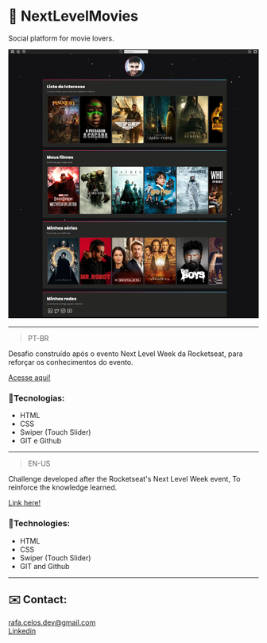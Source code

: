 # 🎥 NextLevelMovies
<p>Social platform for movie lovers.</p>

![preview](./.github/preview.png)

--------------------
> PT-BR
<p>Desafio construído após o evento Next Level Week da Rocketseat, para reforçar os conhecimentos do evento.</p>

[Acesse aqui!](https://github.com/rafacelos/NextLevelMovies/)

### 🦾Tecnologias:
- HTML
- CSS
- Swiper (Touch Slider)
- GIT e Github

------------------

> EN-US
<p>Challenge developed after the Rocketseat's Next Level Week event, To reinforce the knowledge learned.</p>

[Link here!](https://github.com/rafacelos/NextLevelMovies/)

### 🦾Technologies:
- HTML
- CSS
- Swiper (Touch Slider)
- GIT and Github
------------------

## ✉️ Contact:
<rafa.celos.dev@gmail.com></br>
<a href="www.linkedin.com/in/rafaeloliveiradev"> Linkedin </a>
